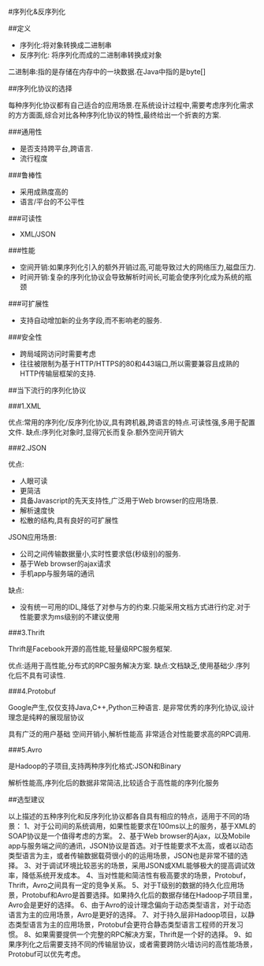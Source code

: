 #序列化&反序列化

##定义

* 序列化:将对象转换成二进制串
* 反序列化: 将序列化而成的二进制串转换成对象

二进制串:指的是存储在内存中的一块数据.在Java中指的是byte[]

##序列化协议的选择

每种序列化协议都有自己适合的应用场景.在系统设计过程中,需要考虑序列化需求的方方面面,综合对比各种序列化协议的特性,最终给出一个折衷的方案.

###通用性

* 是否支持跨平台,跨语言.
* 流行程度

###鲁棒性

* 采用成熟度高的
* 语言/平台的不公平性

###可读性

* XML/JSON

###性能

* 空间开销:如果序列化引入的额外开销过高,可能导致过大的网络压力,磁盘压力.
* 时间开销:复杂的序列化协议会导致解析时间长,可能会使序列化成为系统的瓶颈

###可扩展性

* 支持自动增加新的业务字段,而不影响老的服务.

###安全性

* 跨局域网访问时需要考虑
* 往往被限制为基于HTTP/HTTPS的80和443端口,所以需要兼容且成熟的HTTP传输层框架的支持.

##当下流行的序列化协议

###1.XML

优点:常用的序列化/反序列化协议,具有跨机器,跨语言的特点.可读性强,多用于配置文件.
缺点:序列化对象时,显得冗长而复杂.额外空间开销大

###2.JSON

优点:
* 人眼可读
* 更简洁
* 具备Javascript的先天支持性,广泛用于Web browser的应用场景.
* 解析速度快
* 松散的结构,具有良好的可扩展性

JSON应用场景:

* 公司之间传输数据量小,实时性要求低(秒级别)的服务.
* 基于Web browser的ajax请求
* 手机app与服务端的通讯

缺点:

* 没有统一可用的IDL,降低了对参与方的约束.只能采用文档方式进行约定.对于性能要求为ms级别的不建议使用


###3.Thrift

Thrift是Facebook开源的高性能,轻量级RPC服务框架.

优点:适用于高性能,分布式的RPC服务解决方案.
缺点:文档缺乏,使用基础少.序列化后不具有可读性.

###4.Protobuf

Google产生,仅仅支持Java,C++,Python三种语言.
是非常优秀的序列化协议,设计理念是纯粹的展现层协议

具有广泛的用户基础
空间开销小,解析性能高
非常适合对性能要求高的RPC调用.

###5.Avro

是Hadoop的子项目,支持两种序列化格式:JSON和Binary

解析性能高,序列化后的数据非常简洁,比较适合于高性能的序列化服务

##选型建议

以上描述的五种序列化和反序列化协议都各自具有相应的特点，适用于不同的场景：
1、对于公司间的系统调用，如果性能要求在100ms以上的服务，基于XML的SOAP协议是一个值得考虑的方案。
2、基于Web browser的Ajax，以及Mobile app与服务端之间的通讯，JSON协议是首选。对于性能要求不太高，或者以动态类型语言为主，或者传输数据载荷很小的的运用场景，JSON也是非常不错的选择。
3、对于调试环境比较恶劣的场景，采用JSON或XML能够极大的提高调试效率，降低系统开发成本。
4、当对性能和简洁性有极高要求的场景，Protobuf，Thrift，Avro之间具有一定的竞争关系。
5、对于T级别的数据的持久化应用场景，Protobuf和Avro是首要选择。如果持久化后的数据存储在Hadoop子项目里，Avro会是更好的选择。
6、由于Avro的设计理念偏向于动态类型语言，对于动态语言为主的应用场景，Avro是更好的选择。
7、对于持久层非Hadoop项目，以静态类型语言为主的应用场景，Protobuf会更符合静态类型语言工程师的开发习惯。
8、如果需要提供一个完整的RPC解决方案，Thrift是一个好的选择。
9、如果序列化之后需要支持不同的传输层协议，或者需要跨防火墙访问的高性能场景，Protobuf可以优先考虑。
